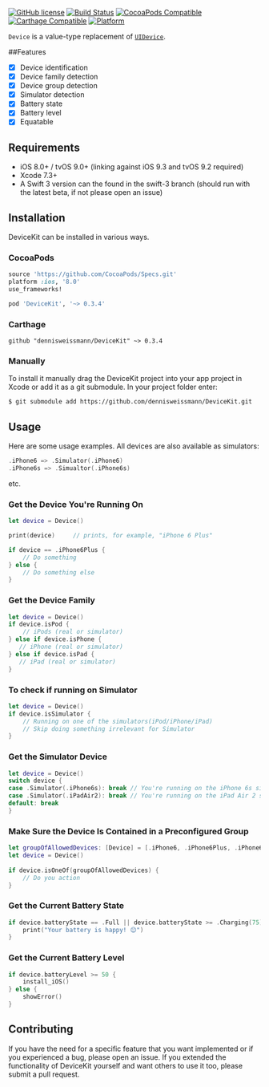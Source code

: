 [![GitHub license](https://img.shields.io/badge/license-MIT-lightgrey.svg)](https://raw.githubusercontent.com/dennisweissmann/DeviceKit/master/LICENSE)
[![Build Status](https://travis-ci.org/dennisweissmann/DeviceKit.svg)](https://travis-ci.org/dennisweissmann/DeviceKit)
[![CocoaPods Compatible](https://img.shields.io/cocoapods/v/DeviceKit.svg)](https://cocoapods.org/pods/DeviceKit)
[![Carthage Compatible](https://img.shields.io/badge/Carthage-compatible-4BC51D.svg?style=flat)](https://github.com/Carthage/Carthage)
[![Platform](https://img.shields.io/cocoapods/p/DeviceKit.svg?style=flat)](http://cocoadocs.org/docsets/DeviceKit)

`Device` is a value-type replacement of [`UIDevice`](https://developer.apple.com/library/ios/documentation/UIKit/Reference/UIDevice_Class/).

##Features

- [x] Device identification
- [x] Device family detection
- [x] Device group detection
- [x] Simulator detection
- [x] Battery state
- [x] Battery level
- [x] Equatable

## Requirements

- iOS 8.0+ / tvOS 9.0+ (linking against iOS 9.3 and tvOS 9.2 required)
- Xcode 7.3+
- A Swift 3 version can the found in the swift-3 branch (should run with the latest beta, if not please open an issue)

## Installation
DeviceKit can be installed in various ways.
### CocoaPods

```ruby
source 'https://github.com/CocoaPods/Specs.git'
platform :ios, '8.0'
use_frameworks!

pod 'DeviceKit', '~> 0.3.4'
```

### Carthage

```ogdl
github "dennisweissmann/DeviceKit" ~> 0.3.4
```

### Manually
To install it manually drag the DeviceKit project into your app project in Xcode or add it as a git submodule.
In your project folder enter:
```bash
$ git submodule add https://github.com/dennisweissmann/DeviceKit.git
```

## Usage
Here are some usage examples. All devices are also available as simulators:
```swift
.iPhone6 => .Simulator(.iPhone6)
.iPhone6s => .Simualtor(.iPhone6s)
```
 
etc.

### Get the Device You're Running On
```swift
let device = Device()

print(device)     // prints, for example, "iPhone 6 Plus"

if device == .iPhone6Plus {
    // Do something
} else {
    // Do something else
}
```

### Get the Device Family
```swift
let device = Device()
if device.isPod {
    // iPods (real or simulator)
} else if device.isPhone {
   // iPhone (real or simulator)
} else if device.isPad {
   // iPad (real or simulator)
}
```
### To check if running on Simulator
```swift
let device = Device()
if device.isSimulator {
    // Running on one of the simulators(iPod/iPhone/iPad) 
    // Skip doing something irrelevant for Simulator
} 
```


### Get the Simulator Device
```swift
let device = Device()
switch device {
case .Simulator(.iPhone6s): break // You're running on the iPhone 6s simulator
case .Simulator(.iPadAir2): break // You're running on the iPad Air 2 simulator
default: break
}
```
 
### Make Sure the Device Is Contained in a Preconfigured Group
```swift
let groupOfAllowedDevices: [Device] = [.iPhone6, .iPhone6Plus, .iPhone6s, .iPhone6sPlus, .Simulator(.iPhone6), .Simulator(.iPhone6Plus), .Simulator(.iPhone6s), .Simulator(.iPhone6sPlus)]
let device = Device()
 
if device.isOneOf(groupOfAllowedDevices) {
    // Do you action
}
```

### Get the Current Battery State
```swift
if device.batteryState == .Full || device.batteryState >= .Charging(75) {
    print("Your battery is happy! 😊")
}
```

### Get the Current Battery Level
```swift
if device.batteryLevel >= 50 {
    install_iOS()
} else {
    showError()
}
```

## Contributing
If you have the need for a specific feature that you want implemented or if you experienced a bug, please open an issue.
If you extended the functionality of DeviceKit yourself and want others to use it too, please submit a pull request.
